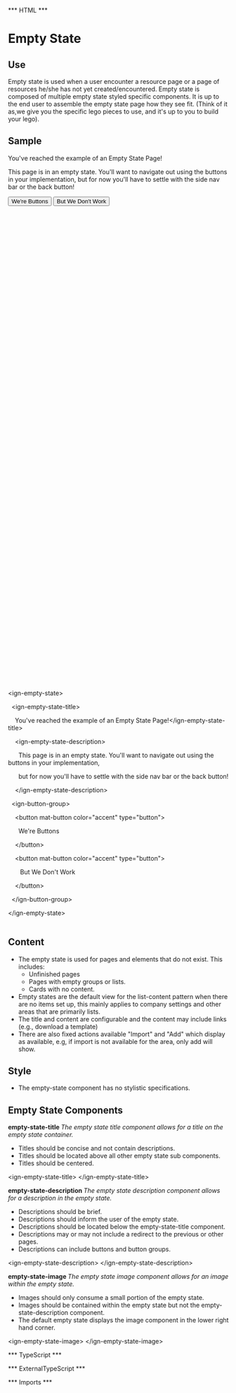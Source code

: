 *** HTML ***
# Empty State

## Use
Empty state is used when a user encounter a resource page or a page of resources he/she has not yet
created/encountered. Empty state is composed of multiple empty state styled specific components. It is up to the
end user to assemble the empty state page how they see fit. (Think of it as,we give you the specific lego pieces to use, and it's up to you to build your lego).


## Sample
<mat-tab-group>
    <mat-tab label="Component Sample">
        <div class="tab-height" style="height:30vh;">
            <ign-empty-state>
                <ign-empty-state-title>
                   You've reached the example of an Empty State Page!</ign-empty-state-title>
                <ign-empty-state-description>
                   <p>This page is in an empty state. You'll want to navigate out using the buttons in your implementation,
                       but for now you'll have to settle with the side nav bar or the back button!</p>
                </ign-empty-state-description>
                <ign-button-group>
                    <button mat-button color="accent" type="button">
                        We're Buttons
                    </button>
                    <button mat-button color="accent" type="button">
                        But We Don't Work
                    </button>
                </ign-button-group>
            </ign-empty-state>
        </div></mat-tab>
    <mat-tab label="HTML"><div class="tab-height">
        <table style="width:100%">
            <p>&lt;ign-empty-state&gt;</p>
            <p>&nbsp;&nbsp;&lt;ign-empty-state-title&gt;</p>
            <p>&nbsp;&nbsp;&nbsp;&nbsp;You've reached the example of an Empty State Page!&lt;/ign-empty-state-title&gt;</p>
            <p> &nbsp;&nbsp;&nbsp;&nbsp;&lt;ign-empty-state-description&gt;</p>
            <p>&nbsp;&nbsp;&nbsp;&nbsp;&nbsp;&nbsp;This page is in an empty state. You'll want to navigate out using the buttons in your implementation,</p>
            <p>&nbsp;&nbsp;&nbsp;&nbsp;&nbsp;&nbsp;but for now you'll have to settle with the side nav bar or the back button!</p>
            <p> &nbsp;&nbsp;&nbsp;&nbsp;&lt;/ign-empty-state-description&gt;</p>
            <p> &nbsp;&nbsp;&lt;ign-button-group&gt;</p>
            <p> &nbsp;&nbsp;&nbsp;&nbsp;&lt;button mat-button color="accent" type="button"&gt;</p>
            <p>&nbsp;&nbsp;&nbsp;&nbsp;&nbsp;&nbsp;We're Buttons</p>
            <p>&nbsp;&nbsp;&nbsp;&nbsp;&lt;/button&gt;</p>
            <p>&nbsp;&nbsp;&nbsp;&nbsp;&lt;button mat-button color="accent" type="button"&gt;</p>
            <p> &nbsp;&nbsp;&nbsp;&nbsp;&nbsp;&nbsp; But We Don't Work</p>
            <p> &nbsp;&nbsp;&nbsp;&nbsp;&lt;/button&gt;</p>
            <p> &nbsp;&nbsp;&lt;/ign-button-group&gt;</p>
            <p> &lt;/ign-empty-state&gt;</p>
        </table>
    </div></mat-tab>
</mat-tab-group>

## Content

* The empty state is used for pages and elements that do not exist. This includes:
    * Unfinished pages
    * Pages with empty groups or lists.
    * Cards with no content.
* Empty states are the default view for the list-content pattern when there are no items set up, this mainly applies to company settings and other areas that are primarily lists.
* The title and content are configurable and the content may include links (e.g., download a template)
* There are also fixed actions available "Import" and "Add" which display as available, e.g, if import is not available for the area, only add will show.

## Style

* The empty-state component has no stylistic specifications.

## Empty State Components

<mat-accordion id="accordion">
    <mat-expansion-panel>
        <mat-expansion-panel-header>
            <mat-panel-title><b>
                empty-state-title
            </b></mat-panel-title>
            <mat-panel-description><i>The empty state title component allows for a title on the empty state container.</i></mat-panel-description>
        </mat-expansion-panel-header>
        <mat-tab-group>
            <mat-tab label="Component Styling"><div class="tab-height">
                <ul>
                    <li>Titles should be concise and not contain descriptions.</li>
                    <li>Titles should be located above all other empty state sub components.</li>
                    <li>Titles should be centered.</li>
                </ul>
            </div></mat-tab>
            <mat-tab label="HTML"><div class="tab-height">
                <p>&lt;ign-empty-state-title&gt; &lt;/ign-empty-state-title&gt;</p>
            </div></mat-tab>
        </mat-tab-group>
    </mat-expansion-panel>
    <mat-expansion-panel>
        <mat-expansion-panel-header>
            <mat-panel-title><b>
                empty-state-description
            </b></mat-panel-title>
            <mat-panel-description><i>The empty state description component allows for a description in the empty state.</i></mat-panel-description>
        </mat-expansion-panel-header>
        <mat-tab-group>
            <mat-tab label="Component Styling"><div class="tab-height">
                <ul>
                    <li>Descriptions should be brief.</li>
                    <li>Descriptions should inform the user of the empty state.</li>
                    <li>Descriptions should be located below the empty-state-title component.</li>
                    <li>Descriptions may or may not include a redirect to the previous or other pages.</li>
                    <li>Descriptions can include buttons and button groups.</li>
                </ul>
            </div></mat-tab>
            <mat-tab label="HTML"><div class="tab-height">
                <p>&lt;ign-empty-state-description&gt; &lt;/ign-empty-state-description&gt;</p>
            </div></mat-tab>
        </mat-tab-group>
    </mat-expansion-panel>
    <mat-expansion-panel>
        <mat-expansion-panel-header>
            <mat-panel-title><b>
                empty-state-image
            </b></mat-panel-title>
            <mat-panel-description><i>The empty state image component allows for an image within the empty state.</i></mat-panel-description>
        </mat-expansion-panel-header>
        <mat-tab-group>
            <mat-tab label="Component Styling"><div class="tab-height">
                <ul>
                    <li>Images should only consume a small portion of the empty state.</li>
                    <li>Images should be contained within the empty state but not the empty-state-description component.</li>
                    <li>The default empty state displays the image component in the lower right hand corner.</li>
                </ul>
            </div></mat-tab>
            <mat-tab label="HTML"><div class="tab-height">
                <p>&lt;ign-empty-state-image&gt; &lt;/ign-empty-state-image&gt;</p>
            </div></mat-tab>
        </mat-tab-group>
    </mat-expansion-panel>
</mat-accordion>

*** TypeScript *** 

*** ExternalTypeScript ***

*** Imports ***